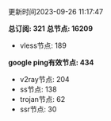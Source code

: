 更新时间2023-09-26 11:17:47

**总订阅: 321**
**总节点: 16209**
- vless节点: 189

**google ping有效节点: 434**
- v2ray节点: 204
- ss节点: 138
- trojan节点: 62
- ssr节点: 30
